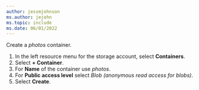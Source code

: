 ```yaml
---
author: jessmjohnson
ms.author: jejohn
ms.topic: include
ms.date: 06/01/2022
---
```


Create a *photos* container.

1. In the left resource menu for the storage account, select **Containers**.
1. Select **+ Container**.
1. For **Name** of the container use *photos*.
1. For **Public access level** select *Blob (anonymous read access for blobs)*.
1. Select **Create**.
